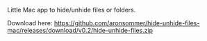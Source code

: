 Little Mac app to hide/unhide files or folders.

Download here: https://github.com/aronsommer/hide-unhide-files-mac/releases/download/v0.2/hide-unhide-files.zip
